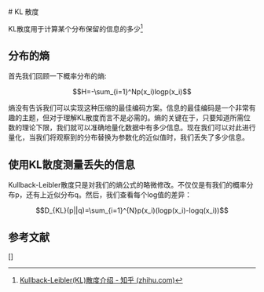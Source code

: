 <head>
    <script src="https://cdn.mathjax.org/mathjax/latest/MathJax.js?config=TeX-AMS-MML_HTMLorMML" type="text/javascript"></script>
    <script type="text/x-mathjax-config">
        MathJax.Hub.Config({
            tex2jax: {
            skipTags: ['script', 'noscript', 'style', 'textarea', 'pre'],
            inlineMath: [['$','$'],["\\(","\\)"]],
            displayMath: [
                ['$$', '$$'],
                ['\\[', '\\]']
                ],
            }
        });
    </script>
</head>
# KL 散度

KL散度用于计算某个分布保留的信息的多少[^1]

## 分布的熵

首先我们回顾一下概率分布的熵:

$$H=-\sum_{i=1}^Np(x_i)logp(x_i)$$

熵没有告诉我们可以实现这种压缩的最佳编码方案。信息的最佳编码是一个非常有趣的主题，但对于理解KL散度而言不是必需的。熵的关键在于，只要知道所需位数的理论下限，我们就可以准确地量化数据中有多少信息。现在我们可以对此进行量化，当我们将观察到的分布替换为参数化的近似值时，我们丢失了多少信息。



## 使用KL散度测量丢失的信息

Kullback-Leibler散度只是对我们的熵公式的略微修改。不仅仅是有我们的概率分布p，还有上近似分布q。然后，我们查看每个log值的差异：

$$D_{KL}(p||q)=\sum_{i=1}^{N}p(x_i)(logp(x_i)-logq(x_i))$$



## 参考文献

[^1]:  [Kullback-Leibler(KL)散度介绍 - 知乎 (zhihu.com)](https://zhuanlan.zhihu.com/p/100676922)
[^2]: [交叉熵和KL散度有什么区别？ - 知乎 (zhihu.com)](https://zhuanlan.zhihu.com/p/292434104)

[]
